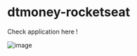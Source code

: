 # dtmoney-rocketseat

Check application <a hrer="https://dt-money-rocketseat.netlify.app/">here !</a>

![image](https://user-images.githubusercontent.com/82785683/197103819-4a40091a-d6a9-4f58-b470-eb69aa80db5a.png)
